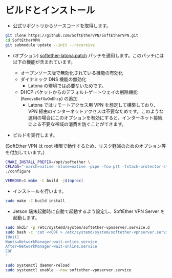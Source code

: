 # ビルドとインストール

- 公式リポジトリからソースコードを取得します。

```bash
git clone https://github.com/SoftEtherVPN/SoftEtherVPN.git
cd SoftEtherVPN
git submodule update --init --recursive
```

- (オプション) [softether-latona.patch](../softether-latona.patch) パッチを適用します。このパッチには以下の機能が含まれています。

	- オープンソース版で無効化されている機能の有効化
	- ダイナミック DNS 機能の無効化
		- Latona の環境では必要ないためです。
	- DHCP パケットからのデフォルトゲートウェイの削除機能 (`RemoveDefGwOnDhcp`) の追加
		- Latona ではリモートアクセス用 VPN を想定して構築しており、VPN 経由のインターネットアクセスは不要なためです。このような運用の場合にこのオプションを有効にすると、インターネット接続による不要な帯域の消費を防ぐことができます。

- ビルドを実行します。

(SoftEther VPN は root 権限で動作するため、リスク軽減のためのオプション等を付加しています。)

```bash
CMAKE_INSTALL_PREFIX=/opt/softether \
CFLAGS="-march=native -mtune=native -pipe -fno-plt -fstack-protector-strong -Wl,-O1,--sort-common,--as-needed,-z,relro,-z,now" \
./configure

VERBOSE=1 make -C build -j$(nproc)
```

- インストールを行います。

```bash
sudo make -C build install
```

- Jetson 端末起動時に自動で起動するよう設定し、SoftEther VPN Server を起動します。

```bash
sudo mkdir -p /etc/systemd/system/softether-vpnserver.service.d
sudo bash -c 'cat <<EOF > /etc/systemd/system/softether-vpnserver.service.d/override.conf
[Unit]
Wants=NetworkManager-wait-online.service
After=NetworkManager-wait-online.service
EOF
'

sudo systemctl daemon-reload
sudo systemctl enable --now softether-vpnserver.service
```
